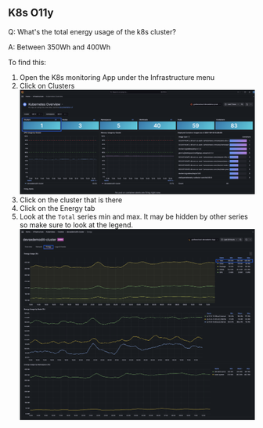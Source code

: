 ## K8s O11y
Q: What's the total energy usage of the k8s cluster?

A: Between 350Wh and 400Wh

To find this:
  1. Open the K8s monitoring App under the Infrastructure menu
  1. Click on Clusters
  ![Clusters](./images/3.6-k8s-olly-1.png)
  1. Click on the cluster that is there 
  1. Click on the Energy tab
  1. Look at the `Total` series min and max. It may be hidden by other series so make sure to look at the legend.
  ![Clusters](./images/3.7-k8s-olly.png)
